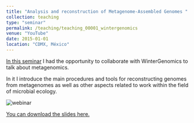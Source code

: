 ```yaml
---
title: "Analysis and reconstruction of Metagenome-Assembled Genomes "
collection: teaching
type: "seminar"
permalink: /teaching/teaching_00001_wintergenomics
venue: "YouTube"
date: 2015-01-01
location: "CDMX, México"
---
```


<a href="https://www.youtube.com/live/ckIbT93Qhjc?feature=share&t=275">In this seminar</a> I had the opportunity to collaborate with WinterGenomics to talk about metagenomics.

In it I introduce the main procedures and tools for reconstructing genomes from metagenomes as well as other aspects related to work within the field of microbial ecology.

![webinar](/images/gama_metagenomics.png)

<a href="https://drive.google.com/file/d/1M-mvBfLaH0nd6ELYtAfsOgbAjpA0i25h/view?usp=sharing">You can download the slides here. 


 
